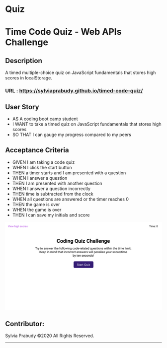 # Quiz
# Time Code Quiz - Web APIs Challenge

## Description
A timed multiple-choice quiz on JavaScript fundamentals that stores high scores in localStorage. 

### URL : https://sylviaprabudy.github.io/timed-code-quiz/

## User Story
- AS A coding boot camp student
- I WANT to take a timed quiz on JavaScript fundamentals that stores high scores
- SO THAT I can gauge my progress compared to my peers

## Acceptance Criteria
- GIVEN I am taking a code quiz
- WHEN I click the start button
- THEN a timer starts and I am presented with a question
- WHEN I answer a question
- THEN I am presented with another question
- WHEN I answer a question incorrectly
- THEN time is subtracted from the clock
- WHEN all questions are answered or the timer reaches 0
- THEN the game is over
- WHEN the game is over
- THEN I can save my initials and score

![](assets/images/04-web-apis-homework-demo.gif)

## Contributor:
Sylvia Prabudy ©2020 All Rights Reserved.
- - -
